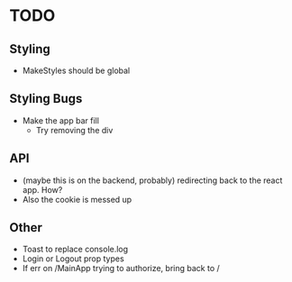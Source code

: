 # TODO

## Styling
 * MakeStyles should be global

## Styling Bugs
 * Make the app bar fill
   * Try removing the div

## API
 * (maybe this is on the backend, probably) redirecting back to the react app. How?
 * Also the cookie is messed up

## Other
 * Toast to replace console.log
 * Login or Logout prop types
 * If err on /MainApp trying to authorize, bring back to /